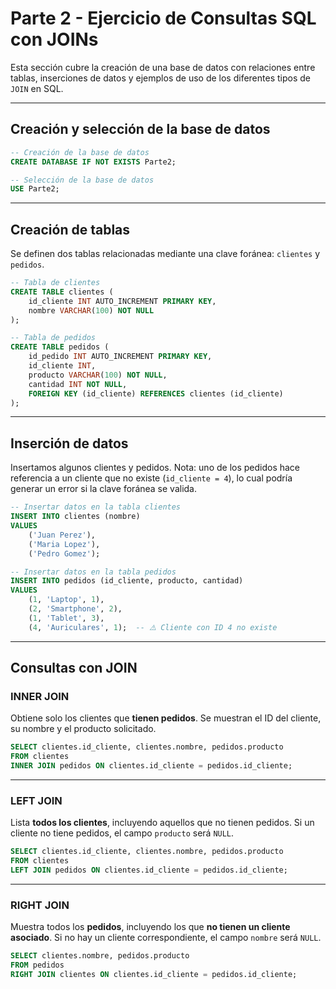 # Parte 2 - Ejercicio de Consultas SQL con JOINs

Esta sección cubre la creación de una base de datos con relaciones entre tablas, inserciones de datos y ejemplos de uso de los diferentes tipos de `JOIN` en SQL.

---

## Creación y selección de la base de datos

```sql
-- Creación de la base de datos
CREATE DATABASE IF NOT EXISTS Parte2;

-- Selección de la base de datos
USE Parte2;
```

---

## Creación de tablas

Se definen dos tablas relacionadas mediante una clave foránea: `clientes` y `pedidos`.

```sql
-- Tabla de clientes
CREATE TABLE clientes (
    id_cliente INT AUTO_INCREMENT PRIMARY KEY,
    nombre VARCHAR(100) NOT NULL
);

-- Tabla de pedidos
CREATE TABLE pedidos (
    id_pedido INT AUTO_INCREMENT PRIMARY KEY,
    id_cliente INT,
    producto VARCHAR(100) NOT NULL,
    cantidad INT NOT NULL,
    FOREIGN KEY (id_cliente) REFERENCES clientes (id_cliente)
);
```

---

## Inserción de datos

Insertamos algunos clientes y pedidos. Nota: uno de los pedidos hace referencia a un cliente que no existe (`id_cliente = 4`), lo cual podría generar un error si la clave foránea se valida.

```sql
-- Insertar datos en la tabla clientes
INSERT INTO clientes (nombre)
VALUES 
    ('Juan Perez'),
    ('Maria Lopez'),
    ('Pedro Gomez');

-- Insertar datos en la tabla pedidos
INSERT INTO pedidos (id_cliente, producto, cantidad)
VALUES 
    (1, 'Laptop', 1),
    (2, 'Smartphone', 2),
    (1, 'Tablet', 3),
    (4, 'Auriculares', 1);  -- ⚠️ Cliente con ID 4 no existe
```

---

## Consultas con JOIN

### INNER JOIN

Obtiene solo los clientes que **tienen pedidos**. Se muestran el ID del cliente, su nombre y el producto solicitado.

```sql
SELECT clientes.id_cliente, clientes.nombre, pedidos.producto
FROM clientes
INNER JOIN pedidos ON clientes.id_cliente = pedidos.id_cliente;
```

---

### LEFT JOIN

Lista **todos los clientes**, incluyendo aquellos que no tienen pedidos. Si un cliente no tiene pedidos, el campo `producto` será `NULL`.

```sql
SELECT clientes.id_cliente, clientes.nombre, pedidos.producto
FROM clientes
LEFT JOIN pedidos ON clientes.id_cliente = pedidos.id_cliente;
```

---

### RIGHT JOIN

Muestra todos los **pedidos**, incluyendo los que **no tienen un cliente asociado**. Si no hay un cliente correspondiente, el campo `nombre` será `NULL`.

```sql
SELECT clientes.nombre, pedidos.producto
FROM pedidos
RIGHT JOIN clientes ON clientes.id_cliente = pedidos.id_cliente;
```

